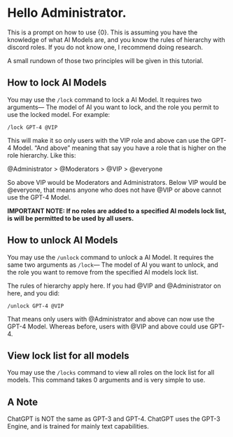 # Hello Administrator.

This is a prompt on how to use {0}.
This is assuming you have the knowledge of what AI Models are, and you know the rules of hierarchy with discord roles. If you do not know one, I recommend doing research.

A small rundown of those two principles will be given in this tutorial.

## How to lock AI Models

You may use the `/lock` command to lock a AI Model. It requires two arguments— The model of AI you want to lock, and the role you permit to use the locked model. For example:

`/lock GPT-4 @VIP`

This will make it so only users with the VIP role and above can use the GPT-4 Model.
“And above” meaning that say you have a role that is higher on the role hierarchy. Like this:

@Administrator > @Moderators > @VIP > @everyone

So above VIP would be Moderators and Administrators. Below VIP would be @everyone, that means anyone who does not have @VIP or above cannot use the GPT-4 Model.

**IMPORTANT NOTE: If no roles are added to a specified AI models lock list, is will be permitted to be used by all users.**

## How to unlock AI Models

You may use the `/unlock` command to unlock a AI Model. It requires the same two arguments as `/lock`— The model of AI you want to unlock, and the role you want to remove from the specified AI models lock list.

The rules of hierarchy apply here. If you had @VIP and @Administrator on here, and you did:

`/unlock GPT-4 @VIP`

That means only users with @Administrator and above can now use the GPT-4 Model. Whereas before, users with @VIP and above could use GPT-4.

## View lock list for all models

You may use the `/locks` command to view all roles on the lock list for all models. This command takes 0 arguments and is very simple to use.

## A Note

ChatGPT is NOT the same as GPT-3 and GPT-4. ChatGPT uses the GPT-3 Engine, and is trained for mainly text capabilities.